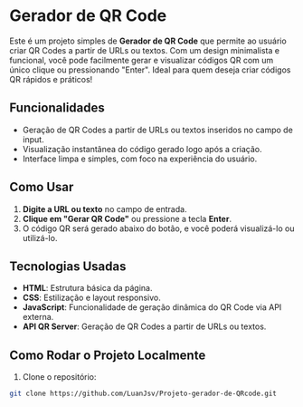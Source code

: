 # Gerador de QR Code

Este é um projeto simples de **Gerador de QR Code** que permite ao usuário criar QR Codes a partir de URLs ou textos. Com um design minimalista e funcional, você pode facilmente gerar e visualizar códigos QR com um único clique ou pressionando "Enter". Ideal para quem deseja criar códigos QR rápidos e práticos!

## Funcionalidades

- Geração de QR Codes a partir de URLs ou textos inseridos no campo de input.
- Visualização instantânea do código gerado logo após a criação.
- Interface limpa e simples, com foco na experiência do usuário.

## Como Usar

1. **Digite a URL ou texto** no campo de entrada.
2. **Clique em "Gerar QR Code"** ou pressione a tecla **Enter**.
3. O código QR será gerado abaixo do botão, e você poderá visualizá-lo ou utilizá-lo.

## Tecnologias Usadas

- **HTML**: Estrutura básica da página.
- **CSS**: Estilização e layout responsivo.
- **JavaScript**: Funcionalidade de geração dinâmica do QR Code via API externa.
- **API QR Server**: Geração de QR Codes a partir de URLs ou textos.

## Como Rodar o Projeto Localmente

1. Clone o repositório:

```bash
git clone https://github.com/LuanJsv/Projeto-gerador-de-QRcode.git

